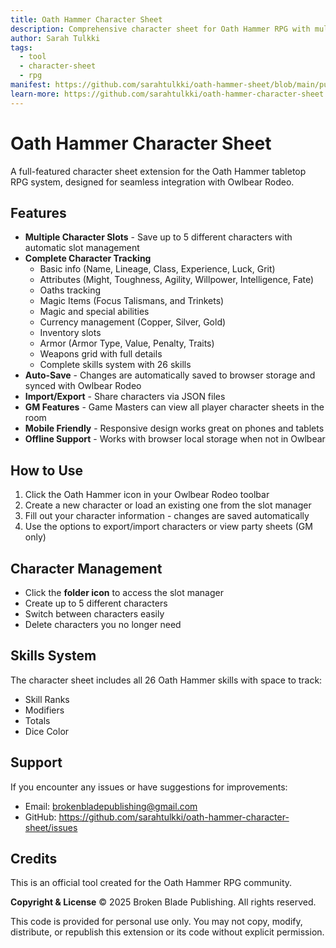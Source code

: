 ```yaml
---
title: Oath Hammer Character Sheet
description: Comprehensive character sheet for Oath Hammer RPG with multi-character support, auto-save, and GM features
author: Sarah Tulkki
tags:
  - tool
  - character-sheet
  - rpg
manifest: https://github.com/sarahtulkki/oath-hammer-sheet/blob/main/public/manifest.json
learn-more: https://github.com/sarahtulkki/oath-hammer-character-sheet
---
```


# Oath Hammer Character Sheet

A full-featured character sheet extension for the Oath Hammer tabletop RPG system, designed for seamless integration with Owlbear Rodeo.

## Features

* **Multiple Character Slots** - Save up to 5 different characters with automatic slot management
* **Complete Character Tracking**
  - Basic info (Name, Lineage, Class, Experience, Luck, Grit)
  - Attributes (Might, Toughness, Agility, Willpower, Intelligence, Fate)
  - Oaths tracking
  - Magic Items (Focus Talismans, and Trinkets)
  - Magic and special abilities
  - Currency management (Copper, Silver, Gold)
  - Inventory slots
  - Armor (Armor Type, Value, Penalty, Traits)
  - Weapons grid with full details
  - Complete skills system with 26 skills
* **Auto-Save** - Changes are automatically saved to browser storage and synced with Owlbear Rodeo
* **Import/Export** - Share characters via JSON files
* **GM Features** - Game Masters can view all player character sheets in the room
* **Mobile Friendly** - Responsive design works great on phones and tablets
* **Offline Support** - Works with browser local storage when not in Owlbear

## How to Use

1. Click the Oath Hammer icon in your Owlbear Rodeo toolbar
2. Create a new character or load an existing one from the slot manager
3. Fill out your character information - changes are saved automatically
4. Use the options to export/import characters or view party sheets (GM only)

## Character Management

* Click the **folder icon** to access the slot manager
* Create up to 5 different characters
* Switch between characters easily
* Delete characters you no longer need

## Skills System

The character sheet includes all 26 Oath Hammer skills with space to track:
- Skill Ranks
- Modifiers
- Totals
- Dice Color

## Support

If you encounter any issues or have suggestions for improvements:
- Email: brokenbladepublishing@gmail.com
- GitHub: https://github.com/sarahtulkki/oath-hammer-character-sheet/issues

## Credits

This is an official tool created for the Oath Hammer RPG community.

**Copyright & License**
© 2025 Broken Blade Publishing. All rights reserved.

This code is provided for personal use only. You may not copy, modify, distribute, or republish this extension or its code without explicit permission.